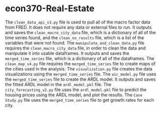 # econ370-Real-Estate

The `clean_data_api_v3.py` file is used to pull all of the macro factor data from FRED. It does not require any data or external files to run. It outputs and saves the `clean_macro_city_data` file, which is a dictionary of all of the time series found, and the `clean_no_results` file, which is a list of the variables that were not found.
The `manipulate_and_clean_data.py` file requires the `clean_macro_city_data` file, in order to clean the data and manipulate it into usable dataframes. It outputs and saves the `merged_time_series` file, which is a dictionary of all of the dataframes.
The `clean_map_v4.py` file requires the `merged_time_series` file to create maps of the cities used in the analysis.
The `visualization.py` file creates the data visualizations using the `merged_time_series` file.
The `aic_model.py` file uses the `merged_time_series` file to create the ARDL model. It outputs and saves the fitted ARDL model in the `ardl_model.pkl` file.
The `city_forecasting_v2.py` file uses the `ardl_model.pkl` file to predict the housing prices using the ARDL model, and plot the results.
The `Case Study.py` file uses the `merged_time_series` file to get growth rates for each city.
